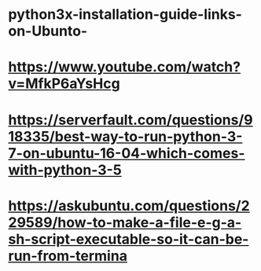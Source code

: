 # python3x-installation-guide-links-on-Ubunto-

# https://www.youtube.com/watch?v=MfkP6aYsHcg
# https://serverfault.com/questions/918335/best-way-to-run-python-3-7-on-ubuntu-16-04-which-comes-with-python-3-5
# https://askubuntu.com/questions/229589/how-to-make-a-file-e-g-a-sh-script-executable-so-it-can-be-run-from-termina
